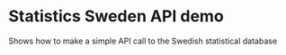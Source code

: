 # Statistics Sweden API demo

Shows how to make a simple API call to the Swedish statistical database
